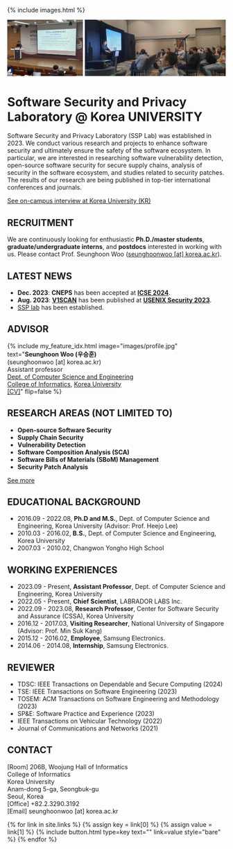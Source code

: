 ---
---

{% include images.html %}

![plain image](/images/main.jpg)

# Software Security and Privacy Laboratory @ Korea UNIVERSITY

Software Security and Privacy Laboratory (SSP Lab) was established in 2023. We conduct various research and projects to enhance software security and ultimately ensure the safety of the software ecosystem. In particular, we are interested in researching software vulnerability detection, open-source software security for secure supply chains, analysis of security in the software ecosystem, and studies related to security patches. The results of our research are being published in top-tier international conferences and journals.

[See on-campus interview at Korea University (KR)](https://blog.naver.com/kumpij/223251918874)

## RECRUITMENT

We are continuously looking for enthusiastic **Ph.D./master students**, **graduate/undergraduate interns**, and **postdocs** interested in working with us. Please contact Prof. Seunghoon Woo (<U>seunghoonwoo [at] korea.ac.kr</U>).

## LATEST NEWS

* **Dec. 2023**: **CNEPS** has been accepted at **[ICSE 2024](https://conf.researchr.org/home/icse-2024)**.
* **Aug. 2023**: **[V1SCAN](/assets/papers/SECURITY23.pdf)** has been published at **[USENIX Security 2023](https://www.usenix.org/conference/usenixsecurity23)**.
* <U>SSP lab</U> has been established.

## ADVISOR

{%
  include my_feature_idx.html
  image="images/profile.jpg"
  text="**Seunghoon Woo (우승훈)**<br>(seunghoonwoo [at] korea.ac.kr)<br>Assistant professor<br>[Dept. of Computer Science and Engineering](https://cs.korea.ac.kr/)<br>[College of Informatics](https://info.korea.ac.kr/), [Korea University](https://www.korea.ac.kr/)<br>[[CV]](/assets/CV.pdf)"
  flip=false
%}

## RESEARCH AREAS (NOT LIMITED TO)

* **Open-source Software Security**
* **Supply Chain Security**
* **Vulnerability Detection**
* **Software Composition Analysis (SCA)**
* **Software Bills of Materials (SBoM) Management**
* **Security Patch Analysis**

[See more](/research)

## EDUCATIONAL BACKGROUND

* 2016.09 - 2022.08, **Ph.D and M.S.**, Dept. of Computer Science and Engineering, Korea University (Advisor: Prof. Heejo Lee)
* 2010.03 - 2016.02, **B.S.**, Dept. of Computer Science and Engineering, Korea University
* 2007.03 - 2010.02, Changwon Yongho High School

## WORKING EXPERIENCES

* 2023.09 - Present, **Assistant Professor**, Dept. of Computer Science and Engineering, Korea University
* 2022.05 - Present, **Chief Scientist**, LABRADOR LABS Inc.
* 2022.09 - 2023.08, **Research Professor**, Center for Software Security and Assurance (CSSA), Korea University
* 2016.12 - 2017.03, **Visiting Researcher**, National University of Singapore (Advisor: Prof. Min Suk Kang)
* 2015.12 - 2016.02, **Employee**, Samsung Electronics.
* 2014.06 - 2014.08, **Internship**, Samsung Electronics.

## REVIEWER

* TDSC: IEEE Transactions on Dependable and Secure Computing (2024)
* TSE: IEEE Transactions on Software Engineering (2023)
* TOSEM: ACM Transactions on Software Engineering and Methodology (2023)
* SP&E: Software Practice and Experience (2023)
* IEEE Transactions on Vehicular Technology (2022)
* Journal of Communications and Networks (2021)

## CONTACT

[Room] 206B, Woojung Hall of Informatics<br>
College of Informatics<br>
Korea University<br>
Anam-dong 5-ga, Seongbuk-gu<br>
Seoul, Korea<br>
[Office] +82.2.3290.3192<br>
[Email] seunghoonwoo [at] korea.ac.kr

{% for link in site.links %}
    {% assign key = link[0] %}
    {% assign value = link[1] %}
    {% include button.html type=key text="" link=value style="bare" %}
{% endfor %}
